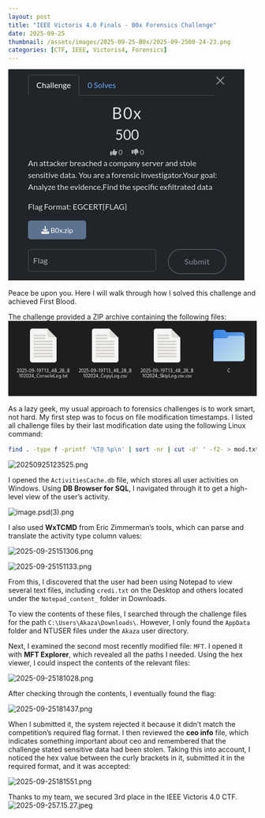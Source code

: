 ```yaml
---
layout: post
title: "IEEE Victoris 4.0 Finals - B0x Forensics Challenge"
date: 2025-09-25 
thumbnail: /assets/images/2025-09-25-B0x/2025-09-2500-24-23.png
categories: [CTF, IEEE, Victoris4, Forensics]
---
```

![2025-09-25-B0x.png](/assets/images/2025-09-25-B0x/2025-09-25-B0x.png)

Peace be upon you. Here I will walk through how I solved this challenge and achieved First Blood.

The challenge provided a ZIP archive containing the following files:
![20250925141612.png](/assets/images/2025-09-25-B0x/20250925141612.png)

As a lazy geek, my usual approach to forensics challenges is to work smart, not hard. My first step was to focus on file modification timestamps. I listed all challenge files by their last modification date using the following Linux command:

```bash
find . -type f -printf '%T@ %p\n' | sort -nr | cut -d' ' -f2- > mod.txt
````

![20250925123525.png](/assets/images/2025-09-25-B0x/20250925123525.png)

I opened the `ActivitiesCache.db` file, which stores all user activities on Windows. Using **DB Browser for SQL**, I navigated through it to get a high-level view of the user’s activity.

![image.psd(3).png](/assets/images/2025-09-25-B0x/image.psd(3).png)

I also used **WxTCMD** from Eric Zimmerman’s tools, which can parse and translate the activity type column values:

![2025-09-25151306.png](/assets/images/2025-09-25-B0x/2025-09-25151306.png)

![2025-09-25151133.png](/assets/images/2025-09-25-B0x/2025-09-25151133.png)

From this, I discovered that the user had been using Notepad to view several text files, including `credi.txt` on the Desktop and others located under the `Notepad_content_` folder in Downloads.

To view the contents of these files, I searched through the challenge files for the path `C:\Users\Akaza\Downloads\`. However, I only found the `AppData` folder and NTUSER files under the `Akaza` user directory.

Next, I examined the second most recently modified file: `MFT`. I opened it with **MFT Explorer**, which revealed all the paths I needed. Using the hex viewer, I could inspect the contents of the relevant files:

![2025-09-25181028.png](/assets/images/2025-09-25-B0x/2025-09-25181028.png)

After checking through the contents, I eventually found the flag:

![2025-09-25181437.png](/assets/images/2025-09-25-B0x/2025-09-25181437.png)

When I submitted it, the system rejected it because it didn’t match the competition’s required flag format. I then reviewed the **ceo info** file, which indicates something important about ceo and remembered that the challenge stated sensitive data had been stolen. Taking this into account, I noticed the hex value between the curly brackets in it, submitted it in the required format, and it was accepted:

![2025-09-25181551.png](/assets/images/2025-09-25-B0x/2025-09-25181551.png)

Thanks to my team, we secured 3rd place in the IEEE Victoris 4.0 CTF.
![2025-09-257.15.27.jpeg](/assets/images/2025-09-25-B0x/2025-09-257.15.27.jpeg)
